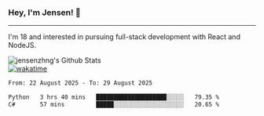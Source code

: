 ### Hey, I'm Jensen! 👋

---

I'm 18 and interested in pursuing full-stack development with React and NodeJS.

![jensenzhng's Github Stats](https://github-readme-stats.vercel.app/api?username=jensenzhng&theme=dark&show_icons=true&count_private=true)
<br />
[![wakatime](https://wakatime.com/badge/user/cbfc263d-3611-4e36-8278-8fad45fe3f62.svg)](https://wakatime.com/@cbfc263d-3611-4e36-8278-8fad45fe3f62)

<!--START_SECTION:waka-->

```txt
From: 22 August 2025 - To: 29 August 2025

Python   3 hrs 40 mins   ████████████████████░░░░░   79.35 %
C#       57 mins         █████░░░░░░░░░░░░░░░░░░░░   20.65 %
```

<!--END_SECTION:waka-->
